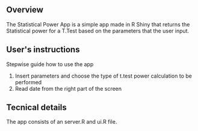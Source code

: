 ## Overview
The Statistical Power App is a simple app made in R Shiny that returns the Statistical power for a T.Test based on the parameters that the user input.


## User's instructions

Stepwise guide how to use the app

1. Insert parameters and choose the type of t.test power calculation to be performed
2. Read date from the right part of the screen  


## Tecnical details

The app consists of an server.R and ui.R file. 